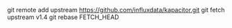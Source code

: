 git remote add upstream https://github.com/influxdata/kapacitor.git
git fetch upstream v1.4
git rebase FETCH_HEAD
